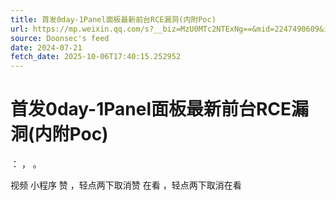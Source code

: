 ```yaml
---
title: 首发0day-1Panel面板最新前台RCE漏洞(内附Poc)
url: https://mp.weixin.qq.com/s?__biz=MzU0MTc2NTExNg==&mid=2247490609&idx=1&sn=7f1b96a451be7c93d387187ff761bb94
source: Doonsec's feed
date: 2024-07-21
fetch_date: 2025-10-06T17:40:15.252952
---
```


# 首发0day-1Panel面板最新前台RCE漏洞(内附Poc)

：
，
。

视频
小程序
赞
，轻点两下取消赞
在看
，轻点两下取消在看
